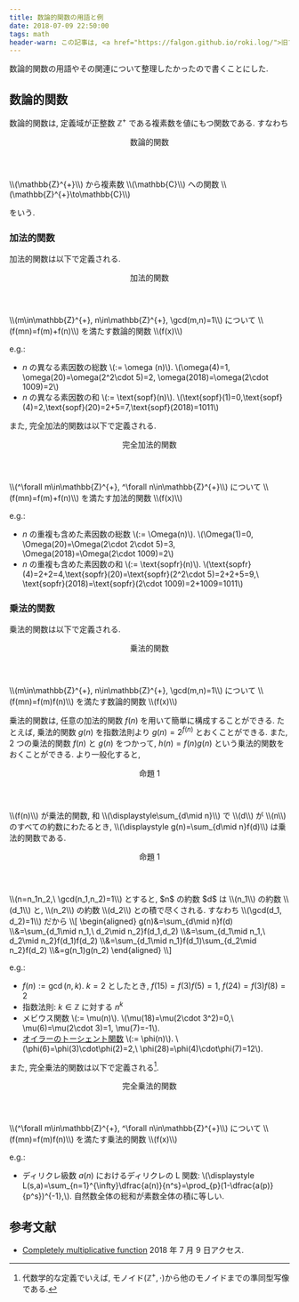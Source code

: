 ```yaml
---
title: 数論的関数の用語と例
date: 2018-07-09 22:50:00
tags: math
header-warn: この記事は, <a href="https://falgon.github.io/roki.log/">旧ブログ</a>から移植された記事です. よって, その内容として, <a href="https://falgon.github.io/roki.log/">旧ブログ</a>に依存した文脈が含まれている可能性があります. 予めご了承下さい.
---
```


数論的関数の用語やその関連について整理したかったので書くことにした.

## 数論的関数

数論的関数は, 定義域が正整数 $\mathbb{Z}^{+}$ である複素数を値にもつ関数である.
すなわち

<div class="m-def">
<header class="m-def-title"><p>数論的関数</p></header>
<div class="m-def-content">
  \\(\mathbb{Z}^{+}\\) から複素数 \\(\mathbb{C}\\) への関数
  \\(\mathbb{Z}^{+}\to\mathbb{C}\\)
  </div>
</div>

をいう.

### 加法的関数

加法的関数は以下で定義される.

<div class="m-def">
<header class="m-def-title"><p>加法的関数</p></header>
<div class="m-def-content">
  \\(m\in\mathbb{Z}^{+}, n\in\mathbb{Z}^{+}, \gcd(m,n)=1\\) について
  \\(f(mn)=f(m)+f(n)\\) を満たす数論的関数 \\(f(x)\\)
  </div>
</div>

<!--more-->

e.g.:

* $n$ の異なる素因数の総数 \\(:= \omega (n)\\). \\(\omega(4)=1, \omega(20)=\omega(2^2\cdot 5)=2, \omega(2018)=\omega(2\cdot 1009)=2\\)
* $n$ の異なる素因数の和 \\(:= \text{sopf}(n)\\). \\(\text{sopf}(1)=0,\text{sopf}(4)=2,\text{sopf}(20)=2+5=7,\text{sopf}(2018)=1011\\)

また, 完全加法的関数は以下で定義される.

<div class="m-def">
<header class="m-def-title"><p>完全加法的関数</p></header>
<div class="m-def-content">
  \\(^\forall m\in\mathbb{Z}^{+}, ^\forall n\in\mathbb{Z}^{+}\\) について
  \\(f(mn)=f(m)+f(n)\\) を満たす加法的関数 \\(f(x)\\)
  </div>
</div>

e.g.:

* $n$ の重複も含めた素因数の総数 \\(:= \Omega(n)\\). \\(\Omega(1)=0, \Omega(20)=\Omega(2\cdot 2\cdot 5)=3, \Omega(2018)=\Omega(2\cdot 1009)=2\\)
* $n$ の重複も含めた素因数の和 \\(:= \text{sopfr}(n)\\). \\(\text{sopfr}(4)=2+2=4,\text{sopfr}(20)=\text{sopfr}(2^2\cdot 5)=2+2+5=9,\\
\text{sopfr}(2018)=\text{sopfr}(2\cdot 1009)=2+1009=1011\\)

### 乗法的関数

乗法的関数は以下で定義される.

<div class="m-def">
<header class="m-def-title"><p>乗法的関数</p></header>
<div class="m-def-content">
  \\(m\in\mathbb{Z}^{+}, n\in\mathbb{Z}^{+}, \gcd(m,n)=1\\) について
  \\(f(mn)=f(m)f(n)\\) を満たす数論的関数 \\(f(x)\\)
  </div>
</div>

乗法的関数は, 任意の加法的関数 $f(n)$ を用いて簡単に構成することができる.
たとえば, 乗法的関数 $g(n)$ を指数法則より $g(n)=2^{f(n)}$ とおくことができる.
また, $2$ つの乗法的関数 $f(n)$ と $g(n)$ をつかって, $h(n)=f(n)g(n)$
という乗法的関数をおくことができる. より一般化すると,


<div class="m-prop">
<header class="m-prop-title"><p>命題 1</p></header>
<div class="m-prop-content">
\\(f(n)\\) が乗法的関数, 和 \\(\displaystyle\sum_{d\mid n}\\) で \\(d\\) が \\(n\\) のすべての約数にわたるとき, \\(\displaystyle g(n)=\sum_{d\mid n}f(d)\\) は乗法的関数である. 
</div>
</div>

<div class="m-proof">
<header class="m-proof-title"><p>命題 1</p></header>
<div class="m-proof-content">
\\(n=n_1n_2,\ \gcd(n_1,n_2)=1\\) とすると,
$n$ の約数 $d$ は \\(n_1\\) の約数 \\(d_1\\) と, \\(n_2\\) の約数 \\(d_2\\)
との積で尽くされる.
すなわち \\(\gcd(d_1, d_2)=1\\) だから
\\[
\begin{aligned}
g(n)&=\sum_{d\mid n}f(d)
\\&=\sum_{d_1\mid n_1,\ d_2\mid n_2}f(d_1,d_2)
\\&=\sum_{d_1\mid n_1,\ d_2\mid n_2}f(d_1)f(d_2)
\\&=\sum_{d_1\mid n_1}f(d_1)\sum_{d_2\mid n_2}f(d_2)
\\&=g(n_1)g(n_2)
\end{aligned}
\\]
</div>
</div>

e.g.:

* $f(n):=\gcd(n,k)$. $k=2$ としたとき, $f(15)=f(3)f(5)=1,\ f(24)=f(3)f(8)=2$
* 指数法則: $k\in\mathbb{Z}$ に対する $n^k$
* メビウス関数 \\(:= \mu(n)\\). \\(\mu(18)=\mu(2\cdot 3^2)=0,\ \mu(6)=\mu(2\cdot 3)=1, \mu(7)=-1\\).
* [オイラーのトーシェント関数](/roki.log/2018/07/13/elgamalEncryption/#totientf) \\(:= \phi(n)\\). \\(\phi(6)=\phi(3)\cdot\phi(2)=2,\ \phi(28)=\phi(4)\cdot\phi(7)=12\\).

また, 完全乗法的関数は以下で定義される[^1].

<div class="m-def">
<header class="m-def-title"><p>完全乗法的関数</p></header>
<div class="m-def-content">
  \\(^\forall m\in\mathbb{Z}^{+}, ^\forall n\in\mathbb{Z}^{+}\\) について
  \\(f(mn)=f(m)f(n)\\) を満たす乗法的関数 \\(f(x)\\)
  </div>
</div>

e.g.:

* ディリクレ級数 $a(n)$ におけるディリクレの L 関数: \\(\displaystyle L(s,a)=\sum_{n=1}^{\infty}\dfrac{a(n)}{n^s}=\prod_{p}(1-\dfrac{a(p)}{p^s})^{-1},\\). 自然数全体の総和が素数全体の積に等しい.

## 参考文献

* [Completely multiplicative function](https://en.wikipedia.org/w/index.php?title=Completely_multiplicative_function&oldid=825869650) 2018 年 7 月 9 日アクセス.

[^1]: 代数学的な定義でいえば, モノイド($\mathbb{Z}^{+},\cdot$)から他のモノイドまでの準同型写像である.
